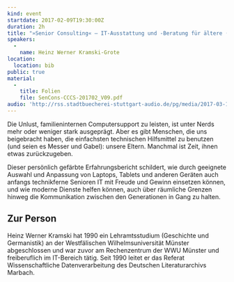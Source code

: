 ```yaml
---
kind: event
startdate: 2017-02-09T19:30:00Z
duration: 2h
title: "»Senior Consulting« ‒ IT-Ausstattung und -Beratung für ältere (auch technikferne) Menschen"
speakers:
  -
    name: Heinz Werner Kramski-Grote
location:
  location: bib
public: true
material:
  -
    title: Folien
    file: SenCons-CCCS-201702_V09.pdf
audio: 'http://rss.stadtbuecherei-stuttgart-audio.de/pg/media/2017-03-10_20170209_cccs_beratung.mp3'
---
```

Die Unlust, familieninternen Computersupport zu leisten, ist unter Nerds mehr oder weniger stark ausgeprägt. Aber es gibt Menschen, die uns beigebracht haben, die einfachsten technischen Hilfsmittel zu benutzen (und seien es Messer und Gabel): unsere Eltern. Manchmal ist Zeit, ihnen etwas zurückzugeben.

Dieser persönlich gefärbte Erfahrungsbericht schildert, wie durch geeignete Auswahl und Anpassung von Laptops, Tablets und anderen Geräten auch anfangs technikferne Senioren IT mit Freude und Gewinn einsetzen können, und wie moderne Dienste helfen können, auch über räumliche Grenzen hinweg die Kommunikation zwischen den Generationen in Gang zu halten. 

## Zur Person

Heinz Werner Kramski hat 1990 ein Lehramtsstudium (Geschichte und Germanistik) an der Westfälischen Wilhelmsuniversität Münster abgeschlossen und war zuvor am Rechenzentrum der WWU Münster und freiberuflich im IT-Bereich tätig. Seit 1990 leitet er das Referat Wissenschaftliche Datenverarbeitung des Deutschen Literaturarchivs Marbach. 
